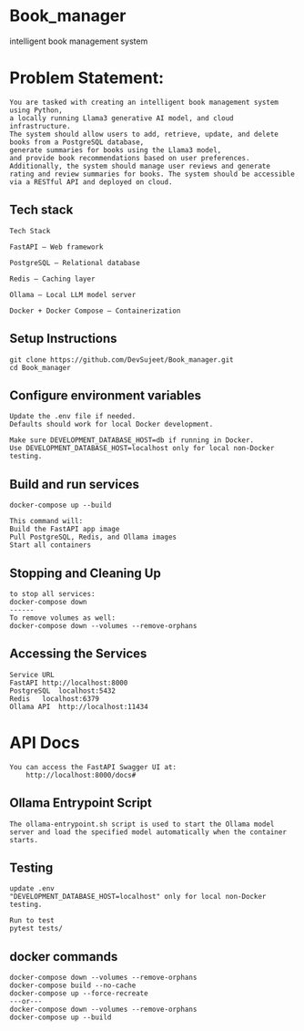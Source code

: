 # Book_manager
intelligent book management system
# Problem Statement:
    You are tasked with creating an intelligent book management system using Python,
    a locally running Llama3 generative AI model, and cloud infrastructure.
    The system should allow users to add, retrieve, update, and delete books from a PostgreSQL database,
    generate summaries for books using the Llama3 model,
    and provide book recommendations based on user preferences. Additionally, the system should manage user reviews and generate rating and review summaries for books. The system should be accessible via a RESTful API and deployed on cloud.

## Tech stack
    Tech Stack

    FastAPI – Web framework

    PostgreSQL – Relational database

    Redis – Caching layer

    Ollama – Local LLM model server

    Docker + Docker Compose – Containerization

## Setup Instructions
    git clone https://github.com/DevSujeet/Book_manager.git
    cd Book_manager

## Configure environment variables

    Update the .env file if needed.
    Defaults should work for local Docker development.

    Make sure DEVELOPMENT_DATABASE_HOST=db if running in Docker.
    Use DEVELOPMENT_DATABASE_HOST=localhost only for local non-Docker testing.

##  Build and run services
    docker-compose up --build
    
    This command will:
    Build the FastAPI app image
    Pull PostgreSQL, Redis, and Ollama images
    Start all containers
## Stopping and Cleaning Up
    to stop all services:
    docker-compose down
    ------
    To remove volumes as well:
    docker-compose down --volumes --remove-orphans
## Accessing the Services
    Service	URL
    FastAPI	http://localhost:8000
    PostgreSQL	localhost:5432
    Redis	localhost:6379
    Ollama API	http://localhost:11434

# API Docs
    You can access the FastAPI Swagger UI at:
        http://localhost:8000/docs#

## Ollama Entrypoint Script
    The ollama-entrypoint.sh script is used to start the Ollama model server and load the specified model automatically when the container starts.

## Testing
    update .env
    "DEVELOPMENT_DATABASE_HOST=localhost" only for local non-Docker testing.

    Run to test
    pytest tests/

##  docker commands
    docker-compose down --volumes --remove-orphans
    docker-compose build --no-cache
    docker-compose up --force-recreate
    ---or---
    docker-compose down --volumes --remove-orphans
    docker-compose up --build
